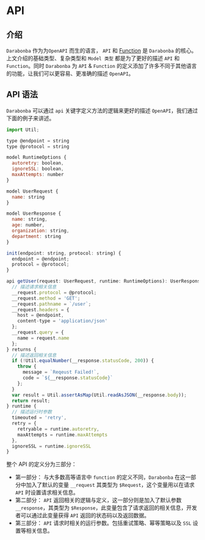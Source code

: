 # API

## 介绍

`Darabonba` 作为为`OpenAPI` 而生的语言， `API` 和 [Function](./function.md) 是 `Darabonba` 的核心。上文介绍的基础类型、复杂类型和 `Model 类型` 都是为了更好的描述 `API` 和 `Function`。同时 `Darabonba` 为 `API` & `Function` 的定义添加了许多不同于其他语言的功能，让我们可以更容易、更准确的描述 `OpenAPI`。

## API 语法

`Darabonba` 可以通过 `api` 关键字定义方法的逻辑来更好的描述 `OpenAPI`，我们通过下面的例子来讲述。

```js
import Util;

type @endpoint = string
type @protocol = string

model RuntimeOptions {
  autoretry: boolean,
  ignoreSSL: boolean,
  maxAttempts: number
}

model UserRequest {
  name: string
}

model UserResponse {
  name: string,
  age: number,
  organization: string,
  department: string
}

init(endpoint: string, protocol: string) {
  endpoint = @endpoint;
  protocol = @protocol;
}

api getUser(request: UserRequest, runtime: RuntimeOptions): UserResponse {
  // 描述请求相关信息
  __request.protocol = @protocol;
  __request.method = 'GET';
  __request.pathname = `/user`;
  __request.headers = {
    host = @endpoint,
    content-type = 'application/json'
  };
  __request.query = {
    name = request.name
  };
} returns {
  // 描述返回相关信息
  if (!Util.equalNumber(__response.statusCode, 200)) {
    throw {
      message = `Reqeust Failed!`,
      code = `${__response.statusCode}`
    };
  }
  var result = Util.assertAsMap(Util.readAsJSON(__response.body));
  return result;
} runtime {
  // 描述运行时参数
  timeouted = 'retry',
  retry = {
    retryable = runtime.autoretry,
    maxAttempts = runtime.maxAttempts
  },
  ignoreSSL = runtime.ignoreSSL
}
```

整个 API 的定义分为三部分：

- 第一部分： 与大多数高等语言中 `function` 的定义不同，`Darabonba` 在这一部分中加入了默认的变量 `__request` 其类型为 `$Request`，这个变量用以在请求 `API` 时设置请求相关信息。
- 第二部分： `API` 返回相关的逻辑与定义，这一部分则是加入了默认参数 `__response`，其类型为 `$Response`，此变量包含了请求返回的相关信息，开发者可以通过此变量获得 `API` 返回的状态码以及返回数据。
- 第三部分： `API` 请求时相关的运行参数。包括重试策略、幂等策略以及 `SSL` 设置等相关信息。
